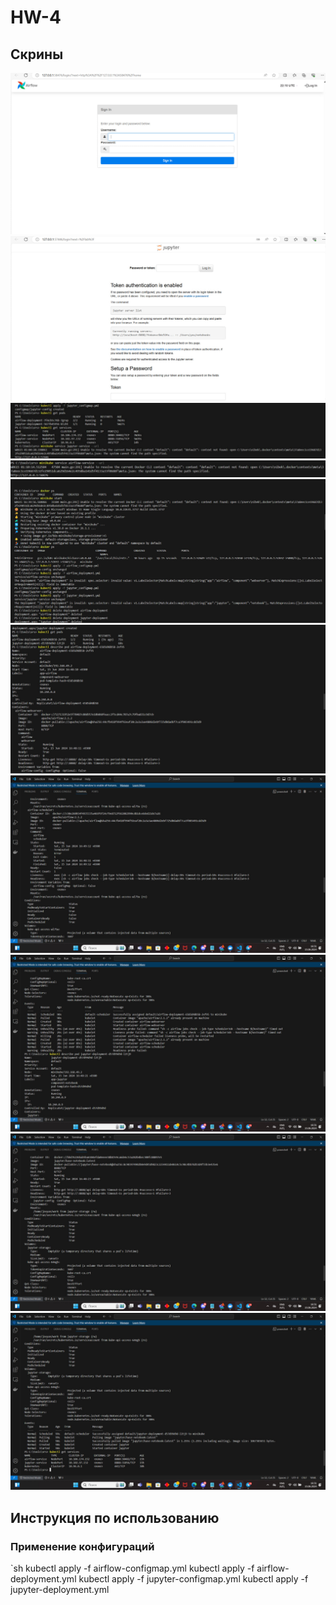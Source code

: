 
# HW-4

## Скрины
![1](./screens/airflow.jpg)
![2](./screens/jupyter.jpg)
![3](./screens/first_screen.jpg)
![4](./screens/second_screen.jpg)
![Better Version 1](./screens/better_version_1.jpg)
![Better Version 2](./screens/better_version_2.jpg)
![Better Version 3](./screens/better_version_3.jpg)
![Better Version 4](./screens/better_version_4.jpg)
![Better Version 5](./screens/better_version_5.jpg)
![Better Version 6](./screens/better_version_6.jpg)

## Инструкция по использованию

### Применение конфигураций

`sh
kubectl apply -f airflow-configmap.yml
kubectl apply -f airflow-deployment.yml
kubectl apply -f jupyter-configmap.yml
kubectl apply -f jupyter-deployment.yml
